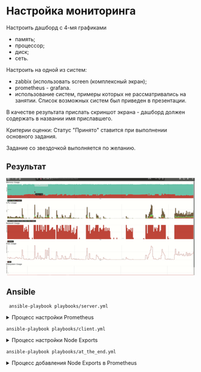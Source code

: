 # Настройка мониторинга

Настроить дашборд с 4-мя графиками
- память;
- процессор;
- диск;
- сеть.

Настроить на одной из систем:
- zabbix (использовать screen (комплексный экран);
- prometheus - grafana.
- использование систем, примеры которых не рассматривались на занятии. Список возможных систем был приведен в презентации.

В качестве результата прислать скриншот экрана - дашборд должен содержать в названии имя приславшего.

Критерии оценки:
Статус "Принято" ставится при выполнении основного задания.

Задание со звездочкой выполняется по желанию.

## Результат

![020/img/screenshot.png](./020/img/screencast.gif)

## Ansible

```shell
 ansible-playbook playbooks/server.yml
```

<details> 
<summary>Процесс настройки Prometheus</summary>

```text

PLAY [Playbook of server (prometheus) initialization] *

TASK [Gathering Facts] 
ok: [vagrant]

TASK [../roles/server : Set time zone] 
ok: [vagrant]

TASK [../roles/server : Synchronize datetime | Install chrony] 
ok: [vagrant]

TASK [../roles/server : Synchronize datetime | Turn on chronyd] *
ok: [vagrant]

TASK [../roles/server : Create prometheus user] *
ok: [vagrant]

TASK [../roles/server : Create work paths] 
changed: [vagrant]

TASK [../roles/server : Copy ./prometheus to /usr/local/bin] 
ok: [vagrant]

TASK [../roles/server : Copy ./promtool to /usr/local/bin] 
ok: [vagrant]

TASK [../roles/server : Configure prometeus application | prometheus.yml] *
ok: [vagrant]

TASK [../roles/server : Configure prometeus application | consoles] *
ok: [vagrant]

TASK [../roles/server : Configure prometeus application | console libraries] 
ok: [vagrant]

TASK [../roles/server : Configure prometeus application | consoles] *
ok: [vagrant]

TASK [../roles/server : Configure prometeus service] 
ok: [vagrant]

TASK [../roles/server : Turn on prometeus service] 
ok: [vagrant]

TASK [../roles/server : Check http] *
ok: [vagrant]

TASK [../roles/server : Check http] *
skipping: [vagrant]

PLAY RECAP 
vagrant                    : ok=15   changed=1    unreachable=0    failed=0    skipped=1    rescued=0    ignored=0 
```
</details>

```shell
ansible-playbook playbooks/client.yml
```

<details> 
<summary>Процесс настройки Node Exports</summary>

```text

PLAY [Playbook of client (node exporter) initialization] 

TASK [Gathering Facts] 
ok: [vagrant]

TASK [../roles/client : Synchronize datetime | Install chrony] 
ok: [vagrant]

TASK [../roles/client : Synchronize datetime | Turn on chronyd] *
ok: [vagrant]

TASK [../roles/client : Create node exporter user] 
ok: [vagrant]

TASK [../roles/client : Create work paths] 
changed: [vagrant]

TASK [../roles/client : Copy ./node_exporter to /usr/local/bin] *
ok: [vagrant]

TASK [../roles/client : Configure node exporter service] 
ok: [vagrant]

TASK [../roles/client : Turn on node_exporter service] 
ok: [vagrant]

TASK [../roles/client : Check data on client] *
ok: [vagrant]

TASK [../roles/client : Check data on client] *
skipping: [vagrant]

TASK [../roles/client : Show data on client] 
ok: [vagrant] => {
    "msg": {
        "changed": false,
        "connection": "close",
        "content_length": "150",
        "content_type": "text/html; charset=utf-8",
        "cookies": {},
        "cookies_string": "",
        "date": "Thu, 05 Aug 2021 20:45:28 GMT",
        "elapsed": 0,
        "failed": false,
        "msg": "OK (150 bytes)",
        "redirected": false,
        "status": 200,
        "url": "http://localhost:9100"
    }
}

PLAY RECAP 
vagrant                    : ok=10   changed=1    unreachable=0    failed=0    skipped=1    rescued=0    ignored=0   
```

</details>


```shell
ansible-playbook playbooks/at_the_end.yml
```

<details> 
<summary>Процесс добавления Node Exports в Prometheus</summary>

```text
ansible-playbook playbooks/at_the_end.yml 

PLAY [Playbook of server configure after clent initialization] 

TASK [Gathering Facts] 
ok: [vagrant]

TASK [../roles/at_the_end : Print to screen google authenticator details] *
changed: [vagrant]

TASK [../roles/at_the_end : Update prometheus.yml] 
changed: [vagrant]

RUNNING HANDLER [../roles/at_the_end : service restart prometheus] 
changed: [vagrant]

PLAY RECAP 
vagrant                    : ok=4    changed=3    unreachable=0    failed=0    skipped=0    rescued=0    ignored=0   
```

## Заметки

Не удалось штатным образом обновлять графики, хотя у графика имеется объест (https://tech.shutterstock.com/rickshaw/) с методом reload. Работает только обновление страницы.
